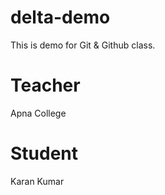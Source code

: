 # delta-demo
This is demo for Git &amp; Github class.

# Teacher 
Apna College

# Student 
Karan Kumar

